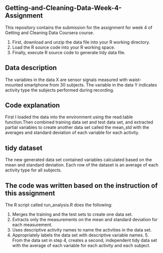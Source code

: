 ## Getting-and-Cleaning-Data-Week-4-Assignment
This repository contains the submission for the assignment for week 4 of Getting and Cleaning Data Coursera course.
1. First, download and unzip the data file into your R working directory.
2. Load the R source code into your R working space.
3. Finally, execute R source code to generate tidy data file.

## Data description
The variables in the data X are sensor signals measured with waist-mounted smartphone from 30 subjects. The variable in the data Y indicates activity type the subjects performed during recording.

## Code explanation
First I loaded the data into the environment using the read.table function.Then combined training data set and test data set, and extracted partial variables to create another data set called the mean_std with the averages and standard deviation of each variable for each activity.

## tidy dataset
The new generated data set contained variables calculated based on the mean and standard deviation. Each row of the dataset is an average of each activity type for all subjects.

## The code was written based on the instruction of this assignment

The R script called run_analysis.R does the following:
1. Merges the training and the test sets to create one data set.
2. Extracts only the measurements on the mean and standard deviation for each measurement.
3. Uses descriptive activity names to name the activities in the data set.
4. Appropriately labels the data set with descriptive variable names. 5. From the data set in step 4, creates a second, independent tidy data set with the average of each variable for each activity and each subject.
